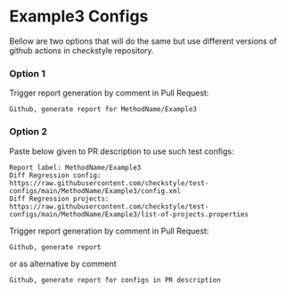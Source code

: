 # Example3 Configs

Bellow are two options that will do the same but use different versions
of github actions in checkstyle repository.


### Option 1
Trigger report generation by comment in Pull Request:
```
Github, generate report for MethodName/Example3
```

### Option 2

Paste below given to PR description to use such test configs:
```
Report label: MethodName/Example3
Diff Regression config: https://raw.githubusercontent.com/checkstyle/test-configs/main/MethodName/Example3/config.xml
Diff Regression projects: https://raw.githubusercontent.com/checkstyle/test-configs/main/MethodName/Example3/list-of-projects.properties
```

Trigger report generation by comment in Pull Request:
```
Github, generate report
```
or as alternative by comment
```
Github, generate report for configs in PR description
```
